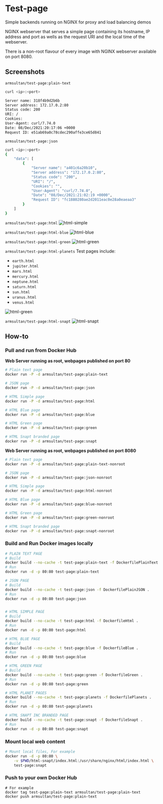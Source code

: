 
# Test-page

Simple backends running on NGINX for proxy and load balancing demos 

NGINX webserver that serves a simple page containing its hostname, IP address
and port as wells as the request URI and the local time of the webserver.

There is a non-root flavour of every image with NGINX webserver available on
port 8080.

## Screenshots

`armsultan/test-page:plain-text`
```bash
curl <ip>:<port>

Server name: 318f4b9d2b6b
Server address: 172.17.0.2:80
Status code: 200
URI: /
Cookies: 
User-Agent: curl/7.74.0
Date: 08/Dec/2021:20:17:06 +0000
Request ID: e51ab69a0c78cdec290affe3ce65d841
```

`armsultan/test-page:json`
```bash
curl <ip>:<port>
{
    "data": [
        {
            "Server name": "a401c6a20b10",
            "Server address": "172.17.0.2:80",
            "Status code": "200",
            "URI": "/",
            "Cookies": "",
            "User-Agent": "curl/7.74.0",
            "Date": "08/Dec/2021:21:02:19 +0000",
            "Request ID": "fc1880280ae2d2011eac0e28a0eaeaa3"
        }
    ]
}
```

`armsultan/test-page:html`
![html-simple](media/html-simple.png)

`armsultan/test-page:html-blue`
![html-blue](media/html-blue.png)

`armsultan/test-page:html-green`
![html-green](media/html-green.png)

`armsultan/test-page:html-planets`
Test pages include:
 * `earth.html`
 * `jupiter.html`
 * `mars.html`
 * `mercury.html`
 * `neptune.html`
 * `saturn.html`
 * `sun.html`
 * `uranus.html`
 * `venus.html`

![html-green](media/html-planets.png)

`armsultan/test-page:html-snapt`
![html-snapt](media/html-snapt.png)

## How-to

### Pull and run from Docker Hub

**Web Server running as root, webpages published on port 80**

```bash
# Plain text page
docker run -P -d armsultan/test-page:plain-text

# JSON page
docker run -P -d armsultan/test-page:json

# HTML Simple page
docker run -P -d armsultan/test-page:html

# HTML Blue page
docker run -P -d armsultan/test-page:blue

# HTML Green page
docker run -P -d armsultan/test-page:green

# HTML Snapt branded page
docker run -P -d armsultan/test-page:snapt
```

**Web Server running as root, webpages published on port 8080**

```bash
# Plain text page
docker run -P -d armsultan/test-page:plain-text-nonroot

# JSON page
docker run -P -d armsultan/test-page:json-nonroot

# HTML Simple page
docker run -P -d armsultan/test-page:html-nonroot

# HTML Blue page
docker run -P -d armsultan/test-page:blue-nonroot

# HTML Green page
docker run -P -d armsultan/test-page:green-nonroot

# HTML Snapt branded page
docker run -P -d armsultan/test-page:snapt-nonroot
```

### Build and Run Docker images locally

```bash
# PLAIN TEXT PAGE
# Build 
docker build --no-cache -t test-page:plain-text -f DockerfilePlainText .
# Run
docker run -d -p 80:80 test-page:plain-text

# JSON PAGE
# Build 
docker build --no-cache -t test-page:json -f DockerfilePlainJSON .
# Run
docker run -d -p 80:80 test-page:json


# HTML SIMPLE PAGE
# Build 
docker build --no-cache -t test-page:html -f DockerfileHtml .
# Run
docker run -d -p 80:80 test-page:html

# HTML BLUE PAGE
# Build 
docker build --no-cache -t test-page:blue -f DockerfileBlue .
# Run
docker run -d -p 80:80 test-page:blue

# HTML GREEN PAGE
# Build 
docker build --no-cache -t test-page:green -f DockerfileGreen .
# Run
docker run -d -p 80:80 test-page:green

# HTML PLANET PAGES
docker build --no-cache -t test-page:planets -f DockerfilePlanets .
# Run
docker run -d -p 80:80 test-page:planets

# HTML SNAPT INC BRANDED PAGE
docker build --no-cache -t test-page:snapt -f DockerfileSnapt .
# Run
docker run -d -p 80:80 test-page:snapt
```

### Mount local web content

```bash
# Mount local files, For example
docker run -d -p 80:80 \
    -v $PWD/html-snapt/index.html:/usr/share/nginx/html/index.html \
    test-page:snapt
```

### Push to your own Docker Hub

```
# For example
docker tag test-page:plain-text armsultan/test-page:plain-text
docker push armsultan/test-page:plain-text
```

